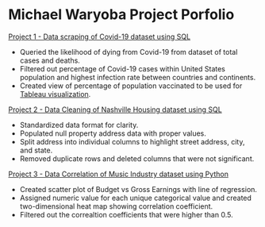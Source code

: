 # Michael Waryoba Project Porfolio 
[Project 1 - Data scraping of Covid-19 dataset using SQL](https://github.com/michaelwaryoba/ProjectPorfolio/blob/main/Project%201%20-%20Covid-19%20SQL%20Queries.sql)
- Queried the likelihood of dying from Covid-19 from dataset of total cases and deaths.
- Filtered out percentage of Covid-19 cases within United States population and highest infection rate between countries and continents.
- Created view of percentage of population vaccinated to be used for [Tableau visualization](https://public.tableau.com/app/profile/michael.waryoba/viz/CovidDashboard_16514599746420/Dashboard1).

[Project 2 - Data Cleaning of Nashville Housing dataset using SQL](https://github.com/michaelwaryoba/ProjectPorfolio/blob/main/Project%202%20-%20Data%20Cleaning%20with%20Nashville%20Housing%20data.sql)
- Standardized data format for clarity.
- Populated null property address data with proper values.
- Split address into individual columns to highlight street address, city, and state.
- Removed duplicate rows and deleted columns that were not significant.

[Project 3 - Data Correlation of Music Industry dataset using Python](https://github.com/michaelwaryoba/ProjectPorfolio/blob/main/Project%203%20-%20Movie%20Industry%20Correlation.ipynb)
- Created scatter plot of Budget vs Gross Earnings with line of regression.
- Assigned numeric value for each unique categorical value and created two-dimensional heat map showing correlation coefficient. 
- Filtered out the correaltion coefficients that were higher than 0.5.
